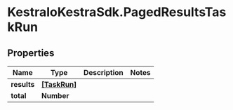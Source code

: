 # KestraIoKestraSdk.PagedResultsTaskRun

## Properties

Name | Type | Description | Notes
------------ | ------------- | ------------- | -------------
**results** | [**[TaskRun]**](TaskRun.md) |  | 
**total** | **Number** |  | 


